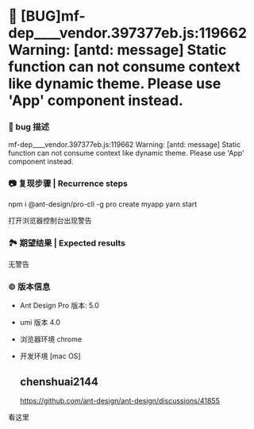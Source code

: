 # 🐛 [BUG]mf-dep\_\_\_\_vendor.397377eb.js:119662 Warning: [antd: message] Static function can not consume context like dynamic theme. Please use 'App' component instead.

### 🐛 bug 描述

mf-dep\_\_\_\_vendor.397377eb.js:119662 Warning: [antd: message] Static function can not consume context like dynamic theme. Please use 'App' component instead.

### 📷 复现步骤 | Recurrence steps

npm i @ant-design/pro-cli -g
pro create myapp
yarn start

打开浏览器控制台出现警告

### 🏞 期望结果 | Expected results

无警告

### © 版本信息

- Ant Design Pro 版本: 5.0
- umi 版本 4.0
- 浏览器环境 chrome
- 开发环境 [mac OS]

  ## chenshuai2144

  https://github.com/ant-design/ant-design/discussions/41855

看这里

